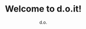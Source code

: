 ---
author: d.o.
title: Welcome to d.o.it!
description: d.o.it - let's try things out.
thumbnail:
    url: /img/stone_egg.jpg
    author: Dominik Oswald
actions:
  about:
    url: "about"
    title: "About"
---